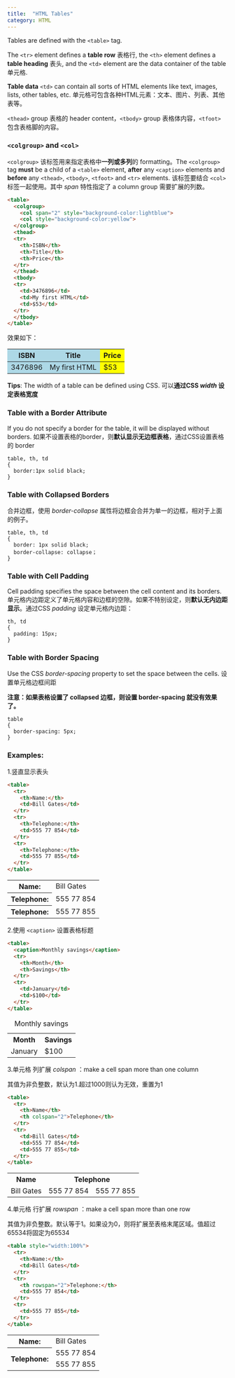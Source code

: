 ```yaml
---
title:  "HTML Tables"
category: HTML
---
```

Tables are defined with the `<table>` tag.

The `<tr>` element defines a **table row** 表格行, the `<th>` element defines a **table heading** 表头, and the `<td>` element are the data container of the table 单元格.

**Table data** `<td>` can contain all sorts of HTML elements like text, images, lists, other tables, etc. 单元格可包含各种HTML元素：文本、图片、列表、其他表等。

`<thead>` group 表格的 header content，`<tbody>` group 表格体内容，`<tfoot>` 包含表格脚的内容。

<!--more-->

### `<colgroup>` and `<col>`

`<colgroup>` 该标签用来指定表格中**一列或多列**的 formatting。The `<colgroup>` tag **must** be a child of a `<table>` element, **after** any `<caption>` elements and **before** any `<thead>`, `<tbody>`, `<tfoot>` and `<tr>` elements. 该标签要结合 `<col>` 标签一起使用。其中 _span_ 特性指定了 a column group 需要扩展的列数。

```html
<table>
  <colgroup>
    <col span="2" style="background-color:lightblue">
    <col style="background-color:yellow">
  </colgroup>
  <thead>
  <tr>
    <th>ISBN</th>
    <th>Title</th>
    <th>Price</th>
  </tr>
  </thead>
  <tbody>
  <tr>
    <td>3476896</td>
    <td>My first HTML</td>
    <td>$53</td>
  </tr>
  </tbody>
</table>
```

效果如下：

<table>
  <colgroup>
    <col span="2" style="background-color:lightblue">
    <col style="background-color:yellow">
  </colgroup>
  <thead>
    <tr>
      <th>ISBN</th>
      <th>Title</th>
      <th>Price</th>
    </tr>
  </thead>
  <tbody>
    <tr>
      <td>3476896</td>
      <td>My first HTML</td>
      <td>$53</td>
    </tr>
  </tbody>
</table>

**Tips**: The width of a table can be defined using CSS. 可以**通过CSS _width_ 设定表格宽度**

### Table with a Border Attribute

If you do not specify a border for the table, it will be displayed without borders. 如果不设置表格的border，则**默认显示无边框表格**，通过CSS设置表格的 border

    table, th, td
    {
      border:1px solid black;
    }

### Table with Collapsed Borders

合并边框，使用 _border-collapse_ 属性将边框会合并为单一的边框，相对于上面的例子。

    table, th, td
    {
      border: 1px solid black;
      border-collapse: collapse；
    }

### Table with Cell Padding

Cell padding specifies the space between the cell content and its borders. 单元格内边距定义了单元格内容和边框的空隙。如果不特别设定，则**默认无内边距显示**。通过CSS _padding_ 设定单元格内边距：

    th, td
    {
      padding: 15px;
    }

### Table with Border Spacing

Use the CSS _border-spacing_ property to set the space between the cells. 设置单元格边框间距

**注意：如果表格设置了 collapsed 边框，则设置 border-spacing 就没有效果了。**

    table
    {
      border-spacing: 5px;
    }

### Examples:

1.竖直显示表头

```html
<table>
  <tr>
    <th>Name:</th>
    <td>Bill Gates</td>
  </tr>
  <tr>
    <th>Telephone:</th>
    <td>555 77 854</td>
  </tr>
  <tr>
    <th>Telephone:</th>
    <td>555 77 855</td>
  </tr>
</table>
```

<table>
  <tr>
    <th>Name:</th>
    <td>Bill Gates</td>
  </tr>
  <tr>
    <th>Telephone:</th>
    <td>555 77 854</td>
  </tr>
  <tr>
    <th>Telephone:</th>
    <td>555 77 855</td>
  </tr>
</table>

2.使用 `<caption>` 设置表格标题

```html
<table>
  <caption>Monthly savings</caption>
  <tr>
    <th>Month</th>
    <th>Savings</th>
  </tr>
  <tr>
    <td>January</td>
    <td>$100</td>
  </tr>
</table>
```

<table>
  <caption>Monthly savings</caption>
  <tr>
    <th>Month</th>
    <th>Savings</th>
  </tr>
  <tr>
    <td>January</td>
    <td>$100</td>
  </tr>
</table>

3.单元格 列扩展 _colspan_ ：make a cell span more than one column

其值为非负整数，默认为1.超过1000则认为无效，重置为1

```html
<table>
  <tr>
    <th>Name</th>
    <th colspan="2">Telephone</th>
  </tr>
  <tr>
    <td>Bill Gates</td>
    <td>555 77 854</td>
    <td>555 77 855</td>
  </tr>
</table>
```

<table>
  <tr>
    <th>Name</th>
    <th colspan="2">Telephone</th>
  </tr>
  <tr>
    <td>Bill Gates</td>
    <td>555 77 854</td>
    <td>555 77 855</td>
  </tr>
</table>

4.单元格 行扩展 _rowspan_ ：make a cell span more than one row

其值为非负整数。默认等于1。如果设为0，则将扩展至表格末尾区域。值超过65534将固定为65534

```html
<table style="width:100%">
  <tr>
    <th>Name:</th>
    <td>Bill Gates</td>
  </tr>
  <tr>
    <th rowspan="2">Telephone:</th>
    <td>555 77 854</td>
  </tr>
  <tr>
    <td>555 77 855</td>
  </tr>
</table>
```

<table style="width:100%">
  <tr>
    <th>Name:</th>
    <td>Bill Gates</td>
  </tr>
  <tr>
    <th rowspan="2">Telephone:</th>
    <td>555 77 854</td>
  </tr>
  <tr>
    <td>555 77 855</td>
  </tr>
</table>
